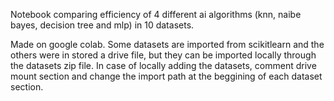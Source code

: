 Notebook comparing efficiency of 4 different ai algorithms (knn, naibe bayes, decision tree and mlp) in 10 datasets. 

Made on google colab. Some datasets are imported from scikitlearn and the others were in stored a drive file, but they can be imported locally through the datasets zip file. In case of locally adding the datasets,
comment drive mount section and change the import path at the beggining of each dataset section.
